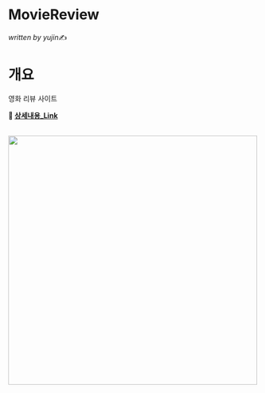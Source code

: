 # MovieReview
*written by yujin*✍
<br/>

# 개요
영화 리뷰 사이트

**📌 [상세내용_Link](https://www.notion.so/ymovie-bf393f5bbd604ea5b49174d8346ced0e)**

<br/>

<img src="https://user-images.githubusercontent.com/46274903/108320692-7b5d1480-7206-11eb-9366-4b0da0d758cb.png" width=""  height="500">
